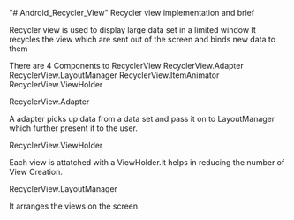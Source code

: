 "# Android_Recycler_View" 
Recycler view implementation and brief

Recycler view is used to display large data set in a limited window
It recycles the view which are sent out of the screen and binds new data to them


There are 4 Components to RecyclerView
	RecyclerView.Adapter
	RecyclerView.LayoutManager
	RecyclerView.ItemAnimator
	RecyclerView.ViewHolder
	
RecyclerView.Adapter

 A adapter picks up data from a data set and pass it on to LayoutManager     
 which further present it to the user.

RecyclerView.ViewHolder

Each view is attatched with a ViewHolder.It helps in reducing the number of View Creation.

RecyclerView.LayoutManager

It arranges the views on the screen 
